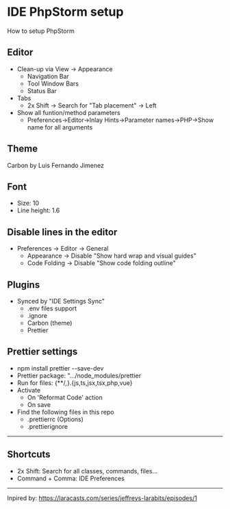 # IDE PhpStorm setup
How to setup PhpStorm
## Editor
- Clean-up via View -> Appearance
  - Navigation Bar
  - Tool Window Bars
  - Status Bar
- Tabs
  - 2x Shift -> Search for "Tab placement" -> Left
- Show all funtion/method parameters
  - Preferences->Editor->Inlay Hints->Parameter names->PHP->Show name for all arguments
## Theme
Carbon by Luis Fernando Jimenez
## Font
- Size: 10
- Line height: 1.6
## Disable lines in the editor
- Preferences -> Editor -> General
  - Appearance -> Disable "Show hard wrap and visual guides"
  - Code Folding -> Disable "Show code folding outline"
## Plugins
- Synced by "IDE Settings Sync"
  - .env files support
  - .ignore
  - Carbon (theme)
  - Prettier
## Prettier settings
- npm install prettier --save-dev
- Prettier package: ".../node_modules/prettier
- Run for files: {**/*,*}.{js,ts,jsx,tsx,php,vue}
- Activate
  - On 'Reformat Code' action
  - On save
- Find the following files in this repo
  - .prettierrc (Options)
  - .prettierignore

___
## Shortcuts
- 2x Shift: Search for all classes, commands, files...
- Command + Comma: IDE Preferences


___
Inpired by: https://laracasts.com/series/jeffreys-larabits/episodes/1
